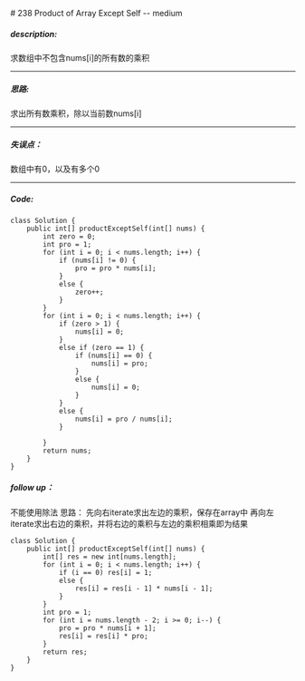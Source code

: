 \# 238 Product of Array Except Self -- medium
##### description:
求数组中不包含nums[i]的所有数的乘积
****************
##### 思路:
求出所有数乘积，除以当前数nums[i]
**********
##### 失误点：
数组中有0，以及有多个0
********
##### Code:
```
class Solution {
    public int[] productExceptSelf(int[] nums) {
        int zero = 0;
        int pro = 1;
        for (int i = 0; i < nums.length; i++) {
            if (nums[i] != 0) {
                pro = pro * nums[i];
            }     
            else {
                zero++;
            }
        }
        for (int i = 0; i < nums.length; i++) {
            if (zero > 1) {
                nums[i] = 0;
            }
            else if (zero == 1) {
                if (nums[i] == 0) {
                    nums[i] = pro;
                }
                else {
                    nums[i] = 0;
                }
            }
            else {
                nums[i] = pro / nums[i];
            }

        }
        return nums;
    }
}
```
##### follow up：
不能使用除法
思路：
先向右iterate求出左边的乘积，保存在array中
再向左iterate求出右边的乘积，并将右边的乘积与左边的乘积相乘即为结果
```
class Solution {
    public int[] productExceptSelf(int[] nums) {
        int[] res = new int[nums.length];
        for (int i = 0; i < nums.length; i++) {
            if (i == 0) res[i] = 1;
            else {
                res[i] = res[i - 1] * nums[i - 1];
            }
        }
        int pro = 1;
        for (int i = nums.length - 2; i >= 0; i--) {
            pro = pro * nums[i + 1];
            res[i] = res[i] * pro;
        }
        return res;
    }
}
```

